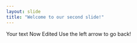```yaml
---
layout: slide
title: "Welcome to our second slide!"
---
```

Your text Now Edited
Use the left arrow to go back!
